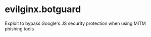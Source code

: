 # evilginx.botguard
Exploit to bypass Google's JS security protection when using MITM phishing tools
